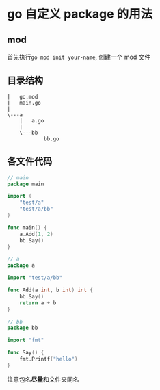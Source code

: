 
# go 自定义 package 的用法

## mod

首先执行```go mod init your-name```, 创建一个 mod 文件

## 目录结构

```
|   go.mod
|   main.go
|
\---a
    |   a.go
    |
    \---bb
            bb.go
```

## 各文件代码

```go
// main
package main

import (
    "test/a"
    "test/a/bb"
)

func main() {
    a.Add(1, 2)
    bb.Say()
}
```

```go
// a
package a

import "test/a/bb"

func Add(a int, b int) int {
    bb.Say()
    return a + b
}
```

```go
// bb
package bb

import "fmt"

func Say() {
    fmt.Printf("hello")
}
```

注意包名**尽量**和文件夹同名